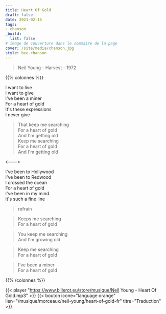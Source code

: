 ```yaml
---
title: Heart Of Gold
draft: false 
date: 2021-02-15 
tags: 
- chanson
_build:
  list: false
# image de couverture dans le sommaire de la page
cover: /site/media/chanson.jpg
style: bee-chanson
---
```

> Neil Young - Harvest - 1972
<!--more-->

{{% colonnes %}}

I want to live  
I want to give  
I've been a miner  
For a heart of gold  
It's these expressions  
I never give  

>That keep me searching  
For a heart of gold  
And I'm getting old  
Keep me searching  
For a heart of gold  
And I'm getting old  

<--->

I've been to Hollywood  
I've been to Redwood  
I crossed the ocean  
For a heart of gold  
I've been in my mind  
It's such a fine line  

> refrain

>Keeps me searching  
For a heart of gold  

>You keep me searching  
And I'm growing old  

> Keep me searching  
For a heart of gold  

>I've been a miner  
For a heart of gold

{{% /colonnes %}}

{{< player "https://www.billerot.eu/store/musique/Neil Young - Heart Of Gold.mp3" >}}
{{< bouton icone="language orange" lien="/musique/morceaux/neil-young/heart-of-gold-fr" titre="Traduction" >}}
